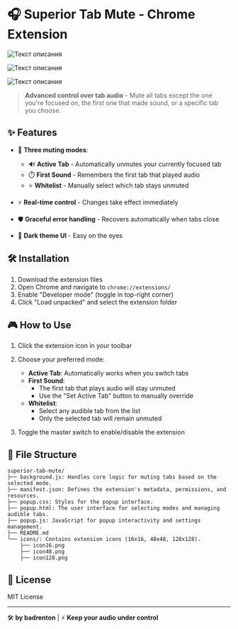 # 🎧 Superior Tab Mute - Chrome Extension

![Текст описания](https://swrxa0dme81ptwbk.public.blob.vercel-storage.com/Screenshot%202025-06-12%20224450_result.jpg)

![Текст описания](https://swrxa0dme81ptwbk.public.blob.vercel-storage.com/Screenshot%202025-06-12%20224538_result.jpg)

![Текст описания](https://swrxa0dme81ptwbk.public.blob.vercel-storage.com/Screenshot%202025-06-12%20224424_result.jpg)

> **Advanced control over tab audio** - Mute all tabs except the one you're focused on, the first one that made sound, or a specific tab you choose.

## ✨ Features

- 🔘 **Three muting modes**:
  - 🔊 **Active Tab** - Automatically unmutes your currently focused tab
  - ⏱️ **First Sound** - Remembers the first tab that played audio
  - ⭐ **Whitelist** - Manually select which tab stays unmuted

- ⚡ **Real-time control** - Changes take effect immediately
- 🛡️ **Graceful error handling** - Recovers automatically when tabs close
- 🌙 **Dark theme UI** - Easy on the eyes

## 🛠️ Installation

1. Download the extension files
2. Open Chrome and navigate to `chrome://extensions/`
3. Enable "Developer mode" (toggle in top-right corner)
4. Click "Load unpacked" and select the extension folder

## 🎮 How to Use

1. Click the extension icon in your toolbar
2. Choose your preferred mode:
   - **Active Tab**: Automatically works when you switch tabs
   - **First Sound**: 
     - The first tab that plays audio will stay unmuted
     - Use the "Set Active Tab" button to manually override
   - **Whitelist**:
     - Select any audible tab from the list
     - Only the selected tab will remain unmuted

3. Toggle the master switch to enable/disable the extension

## 📂 File Structure

```
superior-tab-mute/
├── background.js: Handles core logic for muting tabs based on the selected mode.
├── manifest.json: Defines the extension's metadata, permissions, and resources.
├── popup.css: Styles for the popup interface.
├── popup.html: The user interface for selecting modes and managing audible tabs.
├── popup.js: JavaScript for popup interactivity and settings management.
├── README.md
└── icons/: Contains extension icons (16x16, 48x48, 128x128).
    ├── icon16.png
    ├── icon48.png
    ├── icon128.png
```

## 📄 License

MIT License

---

🛠️ **by badrenton** | ⚡ **Keep your audio under control**
